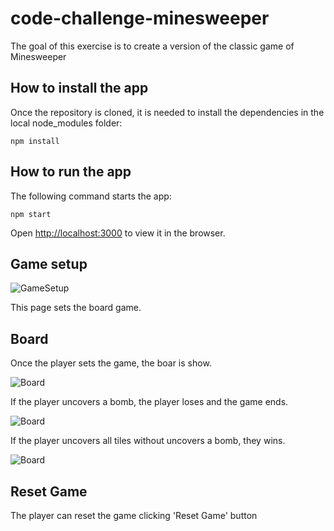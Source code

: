 # code-challenge-minesweeper

The goal of this exercise is to create a version of the classic game of Minesweeper

## How to install the app

Once the repository is cloned, it is needed to install the dependencies in the local node_modules folder:

`npm install`

## How to run the app

The following command starts the app:

`npm start`

Open [http://localhost:3000](http://localhost:3000) to view it in the browser.

## Game setup

![GameSetup](https://panglat.github.io/code-challenge-minesweeper/images/01_page_setup.png 'Game Setup')

This page sets the board game.

## Board

Once the player sets the game, the boar is show.

![Board](https://panglat.github.io/code-challenge-minesweeper/images/02_board.png 'Game board ready to play')

If the player uncovers a bomb, the player loses and the game ends.

![Board](https://panglat.github.io/code-challenge-minesweeper/images/03_lost.png 'The player has lost')

If the player uncovers all tiles without uncovers a bomb, they wins.

![Board](https://panglat.github.io/code-challenge-minesweeper/images/04_won.png 'The player has won')

## Reset Game
The player can reset the game clicking 'Reset Game' button